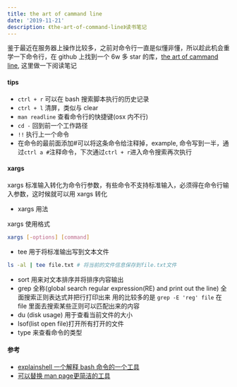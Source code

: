 ```yaml
---
title: the art of cammand line
date: '2019-11-21'
description: 《the-art-of-command-line》读书笔记
---
```


鉴于最近在服务器上操作比较多，之前对命令行一直是似懂非懂，所以趁此机会重学一下命令行，在 github 上找到一个 6w 多 star 的库，[the art of cammand line](https://github.com/jlevy/the-art-of-command-line), 这里做一下阅读笔记

#### tips

- `ctrl + r` 可以在 bash 搜索脚本执行的历史记录
- `ctrl + l` 清屏，类似与 clear
- `man readline` 查看命令行的快捷键(osx 内不行)
- `cd -` 回到前一个工作路径
- `!!` 执行上一个命令
- 在命令的最前面添加#可以将这条命令给注释掉，example, 命令写到一半，通过`ctrl a #`注释命令，下次通过`ctrl + r`进入命令搜索再次执行

#### xargs

xargs 标准输入转化为命令行参数，有些命令不支持标准输入，必须得在命令行输入参数，这时候就可以用 xargs 转化

- xargs 用法

xargs 使用格式

```bash
xargs [-options] [command]
```

- tee 用于将标准输出写到文本文件

```bash
ls -al | tee file.txt # 将当前的文件信息保存到file.txt文件
```

- sort 用来对文本排序并将排序内容输出
- grep 全称(global search regular expression(RE) and print out the line) 全面搜索正则表达式并把行打印出来
  用的比较多的是 `grep -E 'reg' file` 在 file 里面去搜索某些正则可以匹配出来的内容
- du (disk usage) 用于查看当前文件的大小
- lsof(list open file)打开所有打开的文件
- type 来查看命令的类型


#### 参考

- [explainshell 一个解释 bash 命令的一个工具](https://explainshell.com/)
- [可以替换 man page更简洁的工具](https://github.com/tldr-pages/tldr)